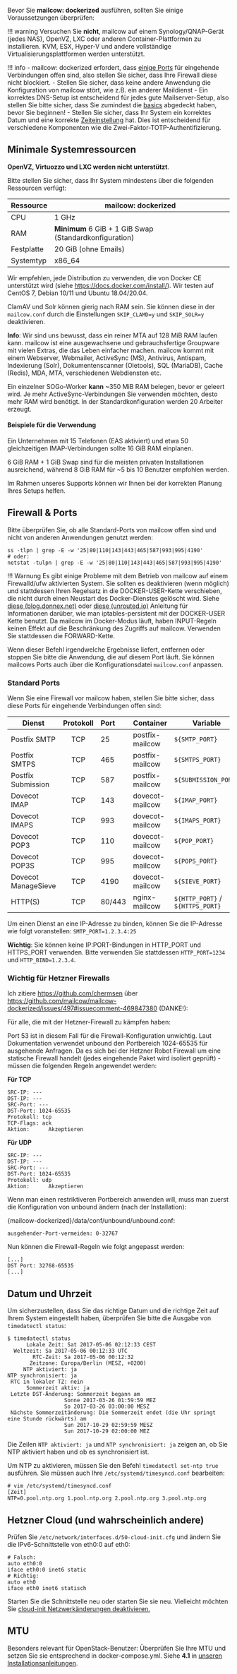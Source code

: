 Bevor Sie **mailcow: dockerized** ausführen, sollten Sie einige Voraussetzungen überprüfen:

!!! warning
    Versuchen Sie **nicht**, mailcow auf einem Synology/QNAP-Gerät (jedes NAS), OpenVZ, LXC oder anderen Container-Plattformen zu installieren. KVM, ESX, Hyper-V und andere vollständige Virtualisierungsplattformen werden unterstützt.

!!! info
    - mailcow: dockerized erfordert, dass [einige Ports](#standard-ports) für eingehende Verbindungen offen sind, also stellen Sie sicher, dass Ihre Firewall diese nicht blockiert.
    - Stellen Sie sicher, dass keine andere Anwendung die Konfiguration von mailcow stört, wie z.B. ein anderer Maildienst
    - Ein korrektes DNS-Setup ist entscheidend für jedes gute Mailserver-Setup, also stellen Sie bitte sicher, dass Sie zumindest die [basics](../prerequisite/prerequisite-dns.de.md#die-minimale-dns-konfiguration) abgedeckt haben, bevor Sie beginnen!
    - Stellen Sie sicher, dass Ihr System ein korrektes Datum und eine korrekte [Zeiteinstellung](#datum-und-uhrzeit) hat. Dies ist entscheidend für verschiedene Komponenten wie die Zwei-Faktor-TOTP-Authentifizierung.

## Minimale Systemressourcen

**OpenVZ, Virtuozzo und LXC werden nicht unterstützt**.

Bitte stellen Sie sicher, dass Ihr System mindestens über die folgenden Ressourcen verfügt:

| Ressource | mailcow: dockerized |
| ----------------------- | ------------------------------------------------ |
| CPU | 1 GHz |
| RAM | **Minimum** 6 GiB + 1 GiB Swap (Standardkonfiguration) |
| Festplatte | 20 GiB (ohne Emails) |
| Systemtyp | x86_64 |

Wir empfehlen, jede Distribution zu verwenden, die von Docker CE unterstützt wird (siehe https://docs.docker.com/install/). Wir testen auf CentOS 7, Debian 10/11 und Ubuntu 18.04/20.04.

ClamAV und Solr können gierig nach RAM sein. Sie können diese in der `mailcow.conf` durch die Einstellungen `SKIP_CLAMD=y` und `SKIP_SOLR=y` deaktivieren.

**Info**: Wir sind uns bewusst, dass ein reiner MTA auf 128 MiB RAM laufen kann. mailcow ist eine ausgewachsene und gebrauchsfertige Groupware mit vielen Extras, die das Leben einfacher machen. mailcow kommt mit einem Webserver, Webmailer, ActiveSync (MS), Antivirus, Antispam, Indexierung (Solr), Dokumentenscanner (Oletools), SQL (MariaDB), Cache (Redis), MDA, MTA, verschiedenen Webdiensten etc.

Ein einzelner SOGo-Worker **kann** ~350 MiB RAM belegen, bevor er geleert wird. Je mehr ActiveSync-Verbindungen Sie verwenden möchten, desto mehr RAM wird benötigt. In der Standardkonfiguration werden 20 Arbeiter erzeugt.

#### Beispiele für die Verwendung

Ein Unternehmen mit 15 Telefonen (EAS aktiviert) und etwa 50 gleichzeitigen IMAP-Verbindungen sollte 16 GiB RAM einplanen.

6 GiB RAM + 1 GiB Swap sind für die meisten privaten Installationen ausreichend, während 8 GiB RAM für ~5 bis 10 Benutzer empfohlen werden.

Im Rahmen unseres Supports können wir Ihnen bei der korrekten Planung Ihres Setups helfen.

## Firewall & Ports

Bitte überprüfen Sie, ob alle Standard-Ports von mailcow offen sind und nicht von anderen Anwendungen genutzt werden:

```
ss -tlpn | grep -E -w '25|80|110|143|443|465|587|993|995|4190'
# oder:
netstat -tulpn | grep -E -w '25|80|110|143|443|465|587|993|995|4190'
```

!!! Warnung
    Es gibt einige Probleme mit dem Betrieb von mailcow auf einem Firewalld/ufw aktivierten System. Sie sollten es deaktivieren (wenn möglich) und stattdessen Ihren Regelsatz in die DOCKER-USER-Kette verschieben, die nicht durch einen Neustart des Docker-Dienstes gelöscht wird. Siehe [diese (blog.donnex.net)](https://blog.donnex.net/docker-and-iptables-filtering/) oder [diese (unrouted.io)](https://unrouted.io/2017/08/15/docker-firewall/) Anleitung für Informationen darüber, wie man iptables-persistent mit der DOCKER-USER Kette benutzt.
    Da mailcow im Docker-Modus läuft, haben INPUT-Regeln keinen Effekt auf die Beschränkung des Zugriffs auf mailcow. Verwenden Sie stattdessen die FORWARD-Kette.

Wenn dieser Befehl irgendwelche Ergebnisse liefert, entfernen oder stoppen Sie bitte die Anwendung, die auf diesem Port läuft. Sie können mailcows Ports auch über die Konfigurationsdatei `mailcow.conf` anpassen.

### Standard Ports

Wenn Sie eine Firewall vor mailcow haben, stellen Sie bitte sicher, dass diese Ports für eingehende Verbindungen offen sind:

| Dienst | Protokoll | Port | Container | Variable |
| --------------------|:--------:|:-------|:------------------|----------------------------------|
| Postfix SMTP | TCP | 25 | postfix-mailcow | `${SMTP_PORT}` |
| Postfix SMTPS | TCP | 465 | postfix-mailcow | `${SMTPS_PORT}` |
| Postfix Submission | TCP | 587 | postfix-mailcow | `${SUBMISSION_PORT}` |
| Dovecot IMAP | TCP | 143 | dovecot-mailcow | `${IMAP_PORT}` |
| Dovecot IMAPS | TCP | 993 | dovecot-mailcow | `${IMAPS_PORT}` |
| Dovecot POP3 | TCP | 110 | dovecot-mailcow | `${POP_PORT}` |
| Dovecot POP3S | TCP | 995 | dovecot-mailcow | `${POPS_PORT}` |
| Dovecot ManageSieve | TCP | 4190 | dovecot-mailcow | `${SIEVE_PORT}` |
| HTTP(S) | TCP | 80/443 | nginx-mailcow | `${HTTP_PORT}` / `${HTTPS_PORT}` |

Um einen Dienst an eine IP-Adresse zu binden, können Sie die IP-Adresse wie folgt voranstellen: `SMTP_PORT=1.2.3.4:25`

**Wichtig**: Sie können keine IP:PORT-Bindungen in HTTP_PORT und HTTPS_PORT verwenden. Bitte verwenden Sie stattdessen `HTTP_PORT=1234` und `HTTP_BIND=1.2.3.4`.

### Wichtig für Hetzner Firewalls

Ich zitiere https://github.com/chermsen über https://github.com/mailcow/mailcow-dockerized/issues/497#issuecomment-469847380 (DANKE!):

Für alle, die mit der Hetzner-Firewall zu kämpfen haben:

Port 53 ist in diesem Fall für die Firewall-Konfiguration unwichtig. Laut Dokumentation verwendet unbound den Portbereich 1024-65535 für ausgehende Anfragen.
Da es sich bei der Hetzner Robot Firewall um eine statische Firewall handelt (jedes eingehende Paket wird isoliert geprüft) - müssen die folgenden Regeln angewendet werden:

**Für TCP**
```
SRC-IP: ---
DST-IP: ---
SRC-Port: ---
DST-Port: 1024-65535
Protokoll: tcp
TCP-Flags: ack
Aktion:      Akzeptieren
```

**Für UDP**
```
SRC-IP: ---
DST-IP: ---
SRC-Port: ---
DST-Port: 1024-65535
Protokoll: udp
Aktion:      Akzeptieren
```

Wenn man einen restriktiveren Portbereich anwenden will, muss man zuerst die Konfiguration von unbound ändern (nach der Installation):

{mailcow-dockerized}/data/conf/unbound/unbound.conf:
```
ausgehender-Port-vermeiden: 0-32767
```

Nun können die Firewall-Regeln wie folgt angepasst werden:

```
[...]
DST Port: 32768-65535
[...]
```

## Datum und Uhrzeit

Um sicherzustellen, dass Sie das richtige Datum und die richtige Zeit auf Ihrem System eingestellt haben, überprüfen Sie bitte die Ausgabe von `timedatectl status`:

```
$ timedatectl status
      Lokale Zeit: Sat 2017-05-06 02:12:33 CEST
  Weltzeit: Sa 2017-05-06 00:12:33 UTC
        RTC-Zeit: Sa 2017-05-06 00:12:32
       Zeitzone: Europa/Berlin (MESZ, +0200)
     NTP aktiviert: ja
NTP synchronisiert: ja
 RTC in lokaler TZ: nein
      Sommerzeit aktiv: ja
 Letzte DST-Änderung: Sommerzeit begann am
                  Sonne 2017-03-26 01:59:59 MEZ
                  So 2017-03-26 03:00:00 MESZ
 Nächste Sommerzeitänderung: Die Sommerzeit endet (die Uhr springt eine Stunde rückwärts) am
                  Sun 2017-10-29 02:59:59 MESZ
                  Sun 2017-10-29 02:00:00 MEZ
```

Die Zeilen `NTP aktiviert: ja` und `NTP synchronisiert: ja` zeigen an, ob Sie NTP aktiviert haben und ob es synchronisiert ist.

Um NTP zu aktivieren, müssen Sie den Befehl `timedatectl set-ntp true` ausführen. Sie müssen auch Ihre `/etc/systemd/timesyncd.conf` bearbeiten:

```
# vim /etc/systemd/timesyncd.conf
[Zeit]
NTP=0.pool.ntp.org 1.pool.ntp.org 2.pool.ntp.org 3.pool.ntp.org
```

## Hetzner Cloud (und wahrscheinlich andere)

Prüfen Sie `/etc/network/interfaces.d/50-cloud-init.cfg` und ändern Sie die IPv6-Schnittstelle von eth0:0 auf eth0:

```
# Falsch:
auto eth0:0
iface eth0:0 inet6 static
# Richtig:
auto eth0
iface eth0 inet6 statisch
```

Starten Sie die Schnittstelle neu oder starten Sie sie neu.
Vielleicht möchten Sie [cloud-init Netzwerkänderungen deaktivieren.](https://wiki.hetzner.de/index.php/Cloud_IP_static/en#disable_cloud-init_network_changes)

## MTU

Besonders relevant für OpenStack-Benutzer: Überprüfen Sie Ihre MTU und setzen Sie sie entsprechend in docker-compose.yml. Siehe **4.1** in [unseren Installationsanleitungen](../i_u_m/i_u_m_install.de.md).
